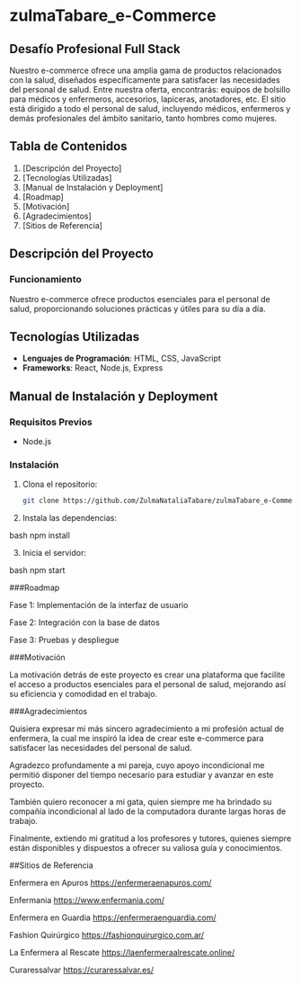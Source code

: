 # zulmaTabare_e-Commerce

## Desafío Profesional Full Stack

Nuestro e-commerce ofrece una amplia gama de productos relacionados con la salud, diseñados específicamente para satisfacer las necesidades del personal de salud. Entre nuestra oferta, encontrarás: equipos de bolsillo para médicos y enfermeros, accesorios, lapiceras, anotadores, etc. El sitio está dirigido a todo el personal de salud, incluyendo médicos, enfermeros y demás profesionales del ámbito sanitario, tanto hombres como mujeres.

## Tabla de Contenidos
1. [Descripción del Proyecto]
2. [Tecnologías Utilizadas]
3. [Manual de Instalación y Deployment]
4. [Roadmap]
5. [Motivación]
6. [Agradecimientos]
7. [Sitios de Referencia]

## Descripción del Proyecto

### Funcionamiento
Nuestro e-commerce ofrece productos esenciales para el personal de salud, proporcionando soluciones prácticas y útiles para su día a día.

## Tecnologías Utilizadas
- **Lenguajes de Programación**: HTML, CSS, JavaScript
- **Frameworks**: React, Node.js, Express


## Manual de Instalación y Deployment

### Requisitos Previos

- Node.js

### Instalación

1. Clona el repositorio:
   ```bash
   git clone https://github.com/ZulmaNataliaTabare/zulmaTabare_e-Commerce.git

2. Instala las dependencias:

bash
npm install

3. Inicia el servidor:

bash
npm start

###Roadmap

Fase 1: Implementación de la interfaz de usuario

Fase 2: Integración con la base de datos

Fase 3: Pruebas y despliegue

###Motivación

La motivación detrás de este proyecto es crear una plataforma que facilite el acceso a productos esenciales para el personal de salud, mejorando así su eficiencia y comodidad en el trabajo.


###Agradecimientos

Quisiera expresar mi más sincero agradecimiento a mi profesión actual de enfermera, la cual me inspiró la idea de crear este e-commerce para satisfacer las necesidades del personal de salud.

Agradezco profundamente a mi pareja, cuyo apoyo incondicional me permitió disponer del tiempo necesario para estudiar y avanzar en este proyecto.

También quiero reconocer a mi gata, quien siempre me ha brindado su compañía incondicional al lado de la computadora durante largas horas de trabajo.

Finalmente, extiendo mi gratitud a los profesores y tutores, quienes siempre están disponibles y dispuestos a ofrecer su valiosa guía y conocimientos.


##Sitios de Referencia

Enfermera en Apuros https://enfermeraenapuros.com/

Enfermania https://www.enfermania.com/

Enfermera en Guardia https://enfermeraenguardia.com/

Fashion Quirúrgico https://fashionquirurgico.com.ar/

La Enfermera al Rescate https://laenfermeraalrescate.online/

Curaressalvar https://curaressalvar.es/



